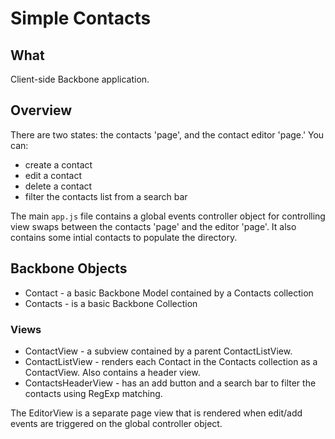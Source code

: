 # Simple Contacts

## What
Client-side Backbone application.

## Overview
There are two states: the contacts 'page', and the contact editor 'page.' You can:
* create a contact
* edit a contact
* delete a contact
* filter the contacts list from a search bar

The main `app.js` file contains a global events controller object for controlling view swaps between the contacts 'page' and the editor 'page'. It also contains some intial contacts to populate the directory.

## Backbone Objects
* Contact - a basic Backbone Model contained by a Contacts collection
* Contacts - is a basic Backbone Collection

### Views
* ContactView - a subview contained by a parent ContactListView.
* ContactListView - renders each Contact in the Contacts collection as a ContactView. Also contains a header view.
* ContactsHeaderView - has an add button and a search bar to filter the contacts using RegExp matching.

The EditorView is a separate page view that is rendered when edit/add events are triggered on the global controller object.
